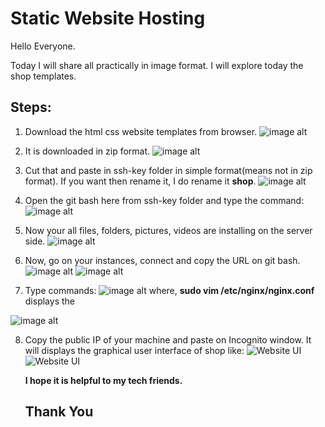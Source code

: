 # Static Website Hosting
Hello Everyone.

Today I will share all practically in image format. I will explore today the shop templates.

## Steps:
1. Download the html css website templates from browser.
![image alt](https://github.com/prakash250704/prakashgore/blob/main/ss10.png?raw=true)

2. It is downloaded in zip format.
![image alt](https://github.com/prakash250704/prakashgore/blob/main/ss11.png?raw=true)

4. Cut that and paste in ssh-key folder in simple format(means not in zip format). If you want then rename it, I do rename it **shop**.
![image alt](https://github.com/prakash250704/prakashgore/blob/main/ss12.png?raw=true)

5. Open the git bash here from ssh-key folder and type the command:
![image alt](https://github.com/prakash250704/prakashgore/blob/main/ss4.png?raw=true)

6. Now your all files, folders, pictures, videos are installing on the server side.
![image alt](https://github.com/prakash250704/prakashgore/blob/main/ss5.png?raw=true)

7. Now, go on your instances, connect and copy the URL on git bash.
![image alt](https://github.com/prakash250704/prakashgore/blob/main/ss2(1).png?raw=true)
![image alt](https://github.com/prakash250704/prakashgore/blob/main/ss3.png?raw=true)

8. Type commands:
![image alt](https://github.com/prakash250704/prakashgore/blob/main/ss9.png?raw=true)
where, **sudo vim /etc/nginx/nginx.conf** displays the

![image alt](https://github.com/prakash250704/prakashgore/blob/main/ss7(1).png?raw=true)

8. Copy the public IP of your machine and paste on Incognito window. It will displays the graphical user interface of shop like:
![Website UI](./img/ss8.png)
![Website UI](./img/ss13.png)

    **I hope it is helpful to my tech friends.**
    ## Thank You


